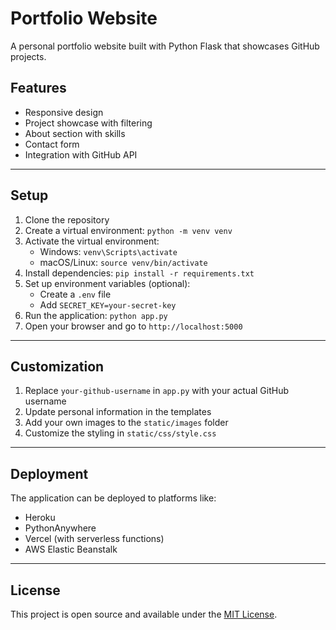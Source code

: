 # Portfolio Website

A personal portfolio website built with Python Flask that showcases GitHub projects.

## Features

- Responsive design
- Project showcase with filtering
- About section with skills
- Contact form
- Integration with GitHub API

---

## Setup

1. Clone the repository
2. Create a virtual environment: `python -m venv venv`
3. Activate the virtual environment:
   - Windows: `venv\Scripts\activate`
   - macOS/Linux: `source venv/bin/activate`
4. Install dependencies: `pip install -r requirements.txt`
5. Set up environment variables (optional):
   - Create a `.env` file
   - Add `SECRET_KEY=your-secret-key`
6. Run the application: `python app.py`
7. Open your browser and go to `http://localhost:5000`

---

## Customization

1. Replace `your-github-username` in `app.py` with your actual GitHub username
2. Update personal information in the templates
3. Add your own images to the `static/images` folder
4. Customize the styling in `static/css/style.css`

---

## Deployment

The application can be deployed to platforms like:
- Heroku
- PythonAnywhere
- Vercel (with serverless functions)
- AWS Elastic Beanstalk

---

## License

This project is open source and available under the [MIT License](LICENSE).
